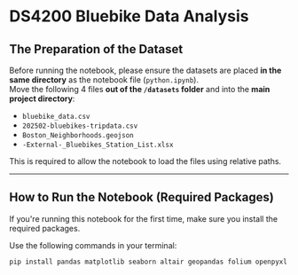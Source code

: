 # DS4200  Bluebike Data Analysis

## The Preparation of the Dataset

Before running the notebook, please ensure the datasets are placed **in the same directory** as the notebook file (`python.ipynb`).  
Move the following 4 files **out of the `/datasets` folder** and into the **main project directory**:

- `bluebike_data.csv`  
- `202502-bluebikes-tripdata.csv`  
- `Boston_Neighborhoods.geojson`  
- `-External-_Bluebikes_Station_List.xlsx`  

This is required to allow the notebook to load the files using relative paths.

---

## How to Run the Notebook (Required Packages)

If you're running this notebook for the first time, make sure you install the required packages.

Use the following commands in your terminal:

```bash
pip install pandas matplotlib seaborn altair geopandas folium openpyxl shapely
